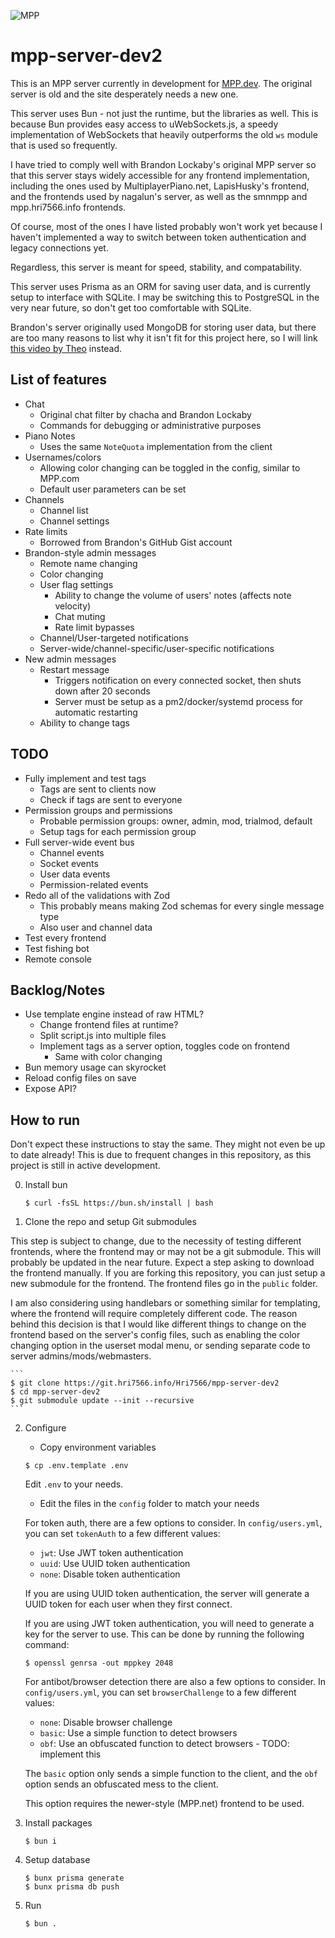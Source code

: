 ![MPP](https://github.com/multiplayerpiano/mpp-frontend-v1/blob/master/static/128-piano.png?raw=true)

# mpp-server-dev2

This is an MPP server currently in development for [MPP.dev](https://www.multiplayerpiano.dev). The original server is old and the site desperately needs a new one.

This server uses Bun - not just the runtime, but the libraries as well. This is because Bun provides easy access to uWebSockets.js, a speedy implementation of WebSockets that heavily outperforms the old `ws` module that is used so frequently.

I have tried to comply well with Brandon Lockaby's original MPP server so that this server stays widely accessible for any frontend implementation, including the ones used by MultiplayerPiano.net, LapisHusky's frontend, and the frontends used by nagalun's server, as well as the smnmpp and mpp.hri7566.info frontends.

Of course, most of the ones I have listed probably won't work yet because I haven't implemented a way to switch between token authentication and legacy connections yet.

Regardless, this server is meant for speed, stability, and compatability.

This server uses Prisma as an ORM for saving user data, and is currently setup to interface with SQLite. I may be switching this to PostgreSQL in the very near future, so don't get too comfortable with SQLite.

Brandon's server originally used MongoDB for storing user data, but there are too many reasons to list why it isn't fit for this project here, so I will link [this video by Theo](https://www.youtube.com/watch?v=cC6HFd1zcbo) instead.

## List of features

- Chat
    - Original chat filter by chacha and Brandon Lockaby
    - Commands for debugging or administrative purposes
- Piano Notes
    - Uses the same `NoteQuota` implementation from the client
- Usernames/colors
    - Allowing color changing can be toggled in the config, similar to MPP.com
    - Default user parameters can be set
- Channels
    - Channel list
    - Channel settings
- Rate limits
    - Borrowed from Brandon's GitHub Gist account
- Brandon-style admin messages
    - Remote name changing
    - Color changing
    - User flag settings
        - Ability to change the volume of users' notes (affects note velocity)
        - Chat muting
        - Rate limit bypasses
    - Channel/User-targeted notifications
    - Server-wide/channel-specific/user-specific notifications
- New admin messages
    - Restart message
        - Triggers notification on every connected socket, then shuts down after 20 seconds
        - Server must be setup as a pm2/docker/systemd process for automatic restarting
    - Ability to change tags

## TODO

- Fully implement and test tags
    - Tags are sent to clients now
    - Check if tags are sent to everyone
- Permission groups and permissions
    - Probable permission groups: owner, admin, mod, trialmod, default
    - Setup tags for each permission group
- Full server-wide event bus
    - Channel events
    - Socket events
    - User data events
    - Permission-related events
- Redo all of the validations with Zod
    - This probably means making Zod schemas for every single message type
    - Also user and channel data
- Test every frontend
- Test fishing bot
- Remote console

## Backlog/Notes

- Use template engine instead of raw HTML?
    - Change frontend files at runtime?
    - Split script.js into multiple files
    - Implement tags as a server option, toggles code on frontend
        - Same with color changing
- Bun memory usage can skyrocket
- Reload config files on save
- Expose API?

## How to run

Don't expect these instructions to stay the same. They might not even be up to date already! This is due to frequent changes in this repository, as this project is still in active development.

0. Install bun

    ```
    $ curl -fsSL https://bun.sh/install | bash
    ```

1. Clone the repo and setup Git submodules

This step is subject to change, due to the necessity of testing different frontends, where the frontend may or may not be a git submodule.
This will probably be updated in the near future. Expect a step asking to download the frontend manually.
If you are forking this repository, you can just setup a new submodule for the frontend.
The frontend files go in the `public` folder.

I am also considering using handlebars or something similar for templating, where the frontend will require completely different code.
The reason behind this decision is that I would like different things to change on the frontend based on the server's config files,
such as enabling the color changing option in the userset modal menu, or sending separate code to server admins/mods/webmasters.


    ```
    $ git clone https://git.hri7566.info/Hri7566/mpp-server-dev2
    $ cd mpp-server-dev2
    $ git submodule update --init --recursive
    ```

2. Configure

    - Copy environment variables

    ```
    $ cp .env.template .env
    ```

    Edit `.env` to your needs.

    - Edit the files in the `config` folder to match your needs

    For token auth, there are a few options to consider. In `config/users.yml`, you can set `tokenAuth` to a few different values:

    - `jwt`: Use JWT token authentication
    - `uuid`: Use UUID token authentication
    - `none`: Disable token authentication

    If you are using UUID token authentication, the server will generate a UUID token for each user when they first connect.

    If you are using JWT token authentication, you will need to generate a key for the server to use.
    This can be done by running the following command:

    ```
    $ openssl genrsa -out mppkey 2048
    ```

    For antibot/browser detection there are also a few options to consider. In `config/users.yml`, you can set `browserChallenge` to a few different values:

    - `none`: Disable browser challenge
    - `basic`: Use a simple function to detect browsers
    - `obf`: Use an obfuscated function to detect browsers - TODO: implement this

    The `basic` option only sends a simple function to the client, and the `obf` option sends an obfuscated mess to the client.

    This option requires the newer-style (MPP.net) frontend to be used.

3. Install packages

    ```
    $ bun i
    ```

4. Setup database

    ```
    $ bunx prisma generate
    $ bunx prisma db push
    ```

5. Run

    ```
    $ bun .
    ```
